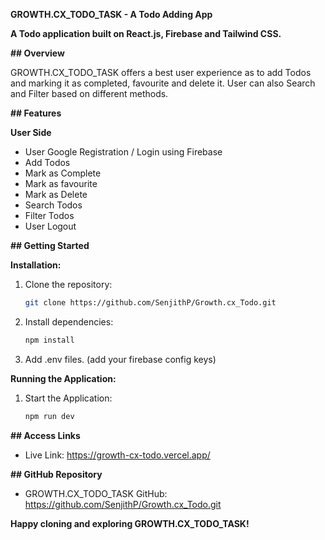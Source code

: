  **GROWTH.CX_TODO_TASK - A Todo Adding App**

**A Todo application built on React.js, Firebase and Tailwind CSS.**

**## Overview**

GROWTH.CX_TODO_TASK offers a best user experience as to add Todos and marking it as completed, favourite and delete it. User can also Search and Filter based on different methods.

**## Features**

**User Side**

- User Google Registration / Login using Firebase 
- Add Todos
- Mark as Complete
- Mark as favourite
- Mark as Delete
- Search Todos
- Filter Todos
- User Logout

**## Getting Started**

**Installation:**

1. Clone the repository:

   ```bash
   git clone https://github.com/SenjithP/Growth.cx_Todo.git
   ```
   
2. Install dependencies:

   ```bash
   npm install
   ```
   
3. Add .env files. (add your firebase config keys)

**Running the Application:**

1. Start the Application:

   ```bash
   npm run dev
   ```

**## Access Links**

- Live Link: https://growth-cx-todo.vercel.app/

**## GitHub Repository**

- GROWTH.CX_TODO_TASK GitHub: https://github.com/SenjithP/Growth.cx_Todo.git

**Happy cloning and exploring GROWTH.CX_TODO_TASK!**
